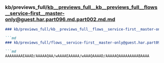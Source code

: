 ### kb/previews_full/kb__previews_full__kb__previews_full__flows__service-first__master-only@guest.har.part096.md.part002.md.md

```md
### kb/previews_full/kb__previews_full__flows__service-first__master-only@guest.har.part096.md.part002.md

```md
### kb/previews_full/flows__service-first__master-only@guest.har.part096.md (part 002)

```md
AAAAAAAAEAAAD/AAAAAQAA/wAAAAEAAAAA/wAAAQAAAAD/AAAAAQAAAAAAAAABAAAA
```

```

```

```
